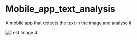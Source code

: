 # Mobile_app_text_analysis
A mobile app that detects the text in the image and analyse it

![Test Image 4](https://www.google.com/url?sa=i&url=https%3A%2F%2Fecommercefastlane.com%2Fhow-to-leverage-your-customers-experiences-with-amazon-and-shopify%2F&psig=AOvVaw0DmuTYSpRURdTJuZO9vvp9&ust=1612388793454000&source=images&cd=vfe&ved=0CAIQjRxqFwoTCKiTv72WzO4CFQAAAAAdAAAAABAD)
